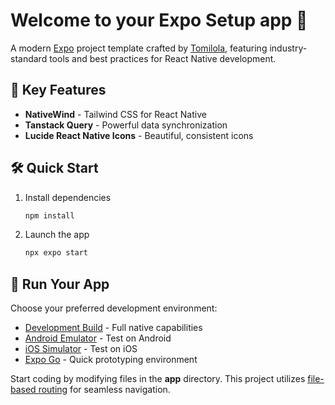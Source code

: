 # Welcome to your Expo Setup app 👋

A modern [Expo](https://expo.dev) project template crafted by [Tomilola](https://tomilola.com.ng), featuring industry-standard tools and best practices for React Native development.

## 🚀 Key Features

- **NativeWind** - Tailwind CSS for React Native
- **Tanstack Query** - Powerful data synchronization
- **Lucide React Native Icons** - Beautiful, consistent icons

## 🛠️ Quick Start

1. Install dependencies
   ```bash
   npm install
   ```

2. Launch the app
   ```bash
   npx expo start
   ```

## 📱 Run Your App

Choose your preferred development environment:

- [Development Build](https://docs.expo.dev/develop/development-builds/introduction/) - Full native capabilities
- [Android Emulator](https://docs.expo.dev/workflow/android-studio-emulator/) - Test on Android
- [iOS Simulator](https://docs.expo.dev/workflow/ios-simulator/) - Test on iOS
- [Expo Go](https://expo.dev/go) - Quick prototyping environment

Start coding by modifying files in the **app** directory. This project utilizes [file-based routing](https://docs.expo.dev/router/introduction) for seamless navigation.

